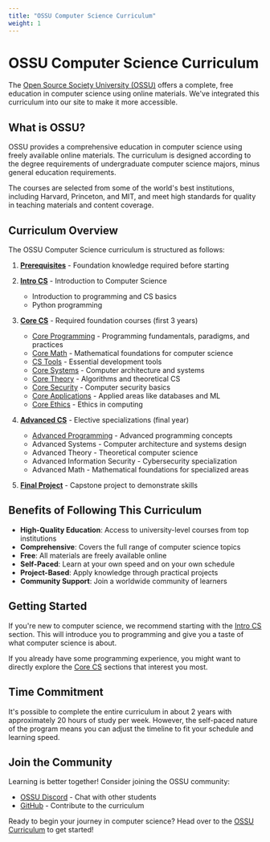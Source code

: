 ```yaml
---
title: "OSSU Computer Science Curriculum"
weight: 1
---
```


# OSSU Computer Science Curriculum

The [Open Source Society University (OSSU)](https://github.com/ossu/computer-science) offers a complete, free education in computer science using online materials. We've integrated this curriculum into our site to make it more accessible.

## What is OSSU?

OSSU provides a comprehensive education in computer science using freely available online materials. The curriculum is designed according to the degree requirements of undergraduate computer science majors, minus general education requirements.

The courses are selected from some of the world's best institutions, including Harvard, Princeton, and MIT, and meet high standards for quality in teaching materials and content coverage.

## Curriculum Overview

The OSSU Computer Science curriculum is structured as follows:

1. [**Prerequisites**](/ossu/#prerequisites) - Foundation knowledge required before starting
   
2. [**Intro CS**](/ossu/intro-cs/) - Introduction to Computer Science
   - Introduction to programming and CS basics
   - Python programming
   
3. [**Core CS**](/ossu/core-cs/) - Required foundation courses (first 3 years)
   - [Core Programming](/ossu/core-cs/programming/) - Programming fundamentals, paradigms, and practices
   - [Core Math](/ossu/core-cs/math/) - Mathematical foundations for computer science
   - [CS Tools](/ossu/core-cs/tools/) - Essential development tools
   - [Core Systems](/ossu/core-cs/systems/) - Computer architecture and systems
   - [Core Theory](/ossu/core-cs/theory/) - Algorithms and theoretical CS
   - [Core Security](/ossu/core-cs/security/) - Computer security basics
   - [Core Applications](/ossu/core-cs/applications/) - Applied areas like databases and ML
   - [Core Ethics](/ossu/core-cs/ethics/) - Ethics in computing
   
4. [**Advanced CS**](/ossu/advanced-cs/) - Elective specializations (final year)
   - [Advanced Programming](/ossu/advanced-cs/programming/) - Advanced programming concepts
   - Advanced Systems - Computer architecture and systems design
   - Advanced Theory - Theoretical computer science
   - Advanced Information Security - Cybersecurity specialization
   - Advanced Math - Mathematical foundations for specialized areas
   
5. [**Final Project**](/ossu/final-project/) - Capstone project to demonstrate skills

## Benefits of Following This Curriculum

- **High-Quality Education**: Access to university-level courses from top institutions
- **Comprehensive**: Covers the full range of computer science topics
- **Free**: All materials are freely available online
- **Self-Paced**: Learn at your own speed and on your own schedule
- **Project-Based**: Apply knowledge through practical projects
- **Community Support**: Join a worldwide community of learners

## Getting Started

If you're new to computer science, we recommend starting with the [Intro CS](/ossu/intro-cs/) section. This will introduce you to programming and give you a taste of what computer science is about.

If you already have some programming experience, you might want to directly explore the [Core CS](/ossu/core-cs/) sections that interest you most.

## Time Commitment

It's possible to complete the entire curriculum in about 2 years with approximately 20 hours of study per week. However, the self-paced nature of the program means you can adjust the timeline to fit your schedule and learning speed.

## Join the Community

Learning is better together! Consider joining the OSSU community:

- [OSSU Discord](https://discord.gg/wuytwK5s9h) - Chat with other students
- [GitHub](https://github.com/ossu/computer-science) - Contribute to the curriculum

Ready to begin your journey in computer science? Head over to the [OSSU Curriculum](/ossu/) to get started! 
